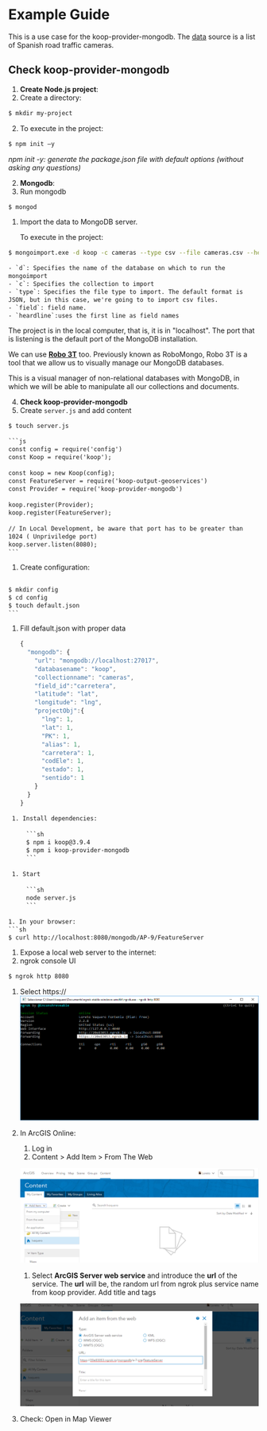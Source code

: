 # Example Guide

This is a use case for the koop-provider-mongodb.
The [data](data/cameras.csv) source is a list of Spanish road traffic cameras.

## Check koop-provider-mongodb

1. **Create Node.js project**:
 1. Create a directory:
 ```sh
 $ mkdir my-project
 ```
 2. To execute in the project:
 ```sh
 $ npm init –y
 ```
*npm init -y: generate the package.json file with default options (without asking any questions)*


2. **Mongodb**:
 1. Run mongodb
  ```sh
  $ mongod
  ```
  1. Import the data to MongoDB server.

     To execute in the project:
  ```sh
  $ mongoimport.exe -d koop -c cameras --type csv --file cameras.csv --headerline
  ```
    - `d`: Specifies the name of the database on which to run the   mongoimport
    - `c`: Specifies the collection to import
    - `type`: Specifies the file type to import. The default format is   JSON, but in this case, we're going to to import csv files.
    - `field`: field name.
    - `heardline`:uses the first line as field names

  The project is in the local computer, that is, it is in "localhost".
  The port that is listening is the default port of the MongoDB installation.

  We can use [**Robo 3T**](https://robomongo.org/download) too.
  Previously known as RoboMongo, Robo 3T is a tool that we allow us to visually manage our MongoDB databases.

  This is a visual manager of non-relational databases with MongoDB, in which we will be able to manipulate all our collections and documents.

4. **Check koop-provider-mongodb**
 1. Create `server.js` and add content
 ```sh
 $ touch server.js
 ```

    ```js
    const config = require('config')
    const Koop = require('koop');

    const koop = new Koop(config);
    const FeatureServer = require('koop-output-geoservices')
    const Provider = require('koop-provider-mongodb')

    koop.register(Provider);
    koop.register(FeatureServer);

    // In Local Development, be aware that port has to be greater than 1024 ( Unpriviledge port)
    koop.server.listen(8080);
    ```
  1. Create configuration:

     ```sh
    $ mkdir config
    $ cd config
    $ touch default.json
    ```
  1. Fill default.json with proper data

     ```js
     {
       "mongodb": {
         "url": "mongodb://localhost:27017",
         "databasename": "koop",
         "collectionname": "cameras",
         "field_id":"carretera",
         "latitude": "lat",
         "longitude": "lng",
         "projectObj":{
           "lng": 1,
           "lat": 1,
           "PK": 1,
           "alias": 1,
           "carretera": 1,
           "codEle": 1,
           "estado": 1,
           "sentido": 1
         }
       }
     }
 ```
  1. Install dependencies:

      ```sh
      $ npm i koop@3.9.4
      $ npm i koop-provider-mongodb
      ```

  1. Start

      ```sh
      node server.js
      ```

1. In your browser:
```sh
$ curl http://localhost:8080/mongodb/AP-9/FeatureServer
```

1. Expose a local web server to the internet:
 1.  ngrok console UI
 ```sh
 $ ngrok http 8080
 ```

 1. Select https://
 ![ngrok](../images/ngrok.png)

1. In ArcGIS Online:
   1. Log in
   1. Content > Add Item > From The Web

    ![login_agol](../images/login_agol.png)

   1. Select **ArcGIS Server web service** and introduce the **url** of the service.
   The **url** will be, the random url from ngrok plus service name from koop provider.
   Add title and tags

    ![add_item](../images/add_item.png)

  1. Check: Open in Map Viewer
